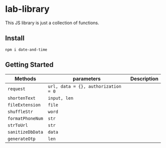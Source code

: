 # lab-library

This JS library is just a collection of functions.

## Install

```
npm i date-and-time
```

## Getting Started

| Methods          | parameters                          | Description |
| ---------------- | ----------------------------------- | ----------- |
| `request`        | `url, data = {}, authorization = 0` |             |
| `shortenText`    | `input, len`                        |             |
| `fileExtension`  | `file`                              |             |
| `shuffleStr`     | `word`                              |             |
| `formatPhoneNum` | `str`                               |             |
| `strToUrl`       | `str`                               |             |
| `sanitizeDbData` | `data`                              |             |
| `generateOtp`    | `len`                               |             |
